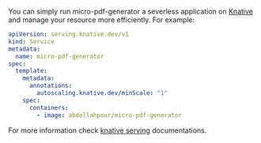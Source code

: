 You can simply run micro-pdf-generator a severless application on [Knative](knative.dev) and manage your resource more efficiently. For example:

```yaml
apiVersion: serving.knative.dev/v1
kind: Service
metadata:
  name: micro-pdf-generator
spec:
  template:
    metadata:
      annotations:
        autoscaling.knative.dev/minScale: "1"
    spec:
      containers:
        - image: abdollahpour/micro-pdf-generator
```

For more information check [knative serving](https://knative.dev/docs/serving/) documentations.
